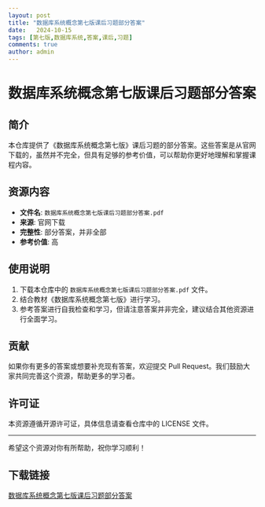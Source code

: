 ```yaml
---
layout: post
title: "数据库系统概念第七版课后习题部分答案"
date:   2024-10-15
tags: [第七版,数据库系统,答案,课后,习题]
comments: true
author: admin
---
```

# 数据库系统概念第七版课后习题部分答案

## 简介

本仓库提供了《数据库系统概念第七版》课后习题的部分答案。这些答案是从官网下载的，虽然并不完全，但具有足够的参考价值，可以帮助你更好地理解和掌握课程内容。

## 资源内容

- **文件名**: `数据库系统概念第七版课后习题部分答案.pdf`
- **来源**: 官网下载
- **完整性**: 部分答案，并非全部
- **参考价值**: 高

## 使用说明

1. 下载本仓库中的 `数据库系统概念第七版课后习题部分答案.pdf` 文件。
2. 结合教材《数据库系统概念第七版》进行学习。
3. 参考答案进行自我检查和学习，但请注意答案并非完全，建议结合其他资源进行全面学习。

## 贡献

如果你有更多的答案或想要补充现有答案，欢迎提交 Pull Request。我们鼓励大家共同完善这个资源，帮助更多的学习者。

## 许可证

本资源遵循开源许可证，具体信息请查看仓库中的 LICENSE 文件。

---

希望这个资源对你有所帮助，祝你学习顺利！

## 下载链接

[数据库系统概念第七版课后习题部分答案](https://pan.quark.cn/s/7a3a95d7da4d)
